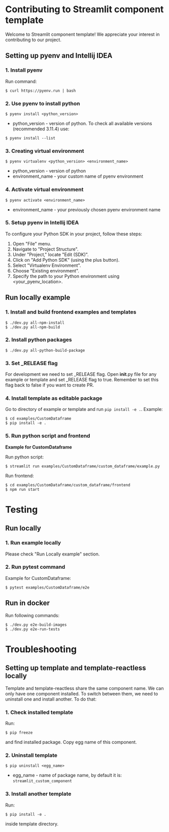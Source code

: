 # Contributing to Streamlit component template

Welcome to Streamlit component template! We appreciate your interest in contributing to our project.

## Setting up pyenv and Intellij IDEA

### 1. Install pyenv

Run command:
```shell
$ curl https://pyenv.run | bash
```

### 2. Use pyenv to install python

```shell
$ pyenv install <python_version>
```
- python_version - version of python. To check all available versions (recommended 3.11.4) use:
```shell
$ pyenv install --list
```


### 3. Creating virtual environment

```shell
$ pyenv virtualenv <python_version> <environment_name>
```

- python_version - version of python
- environment_name - your custom name of pyenv environment

### 4. Activate virtual environment

```shell
$ pyenv activate <environment_name>
```

- environment_name - your previously chosen pyenv environment name

### 5. Setup pyenv in Intellij IDEA

To configure your Python SDK in your project, follow these steps:

1. Open "File" menu.
2. Navigate to "Project Structure".
3. Under "Project," locate "Edit (SDK)".
4. Click on "Add Python SDK" (using the plus button).
5. Select "Virtualenv Environment".
6. Choose "Existing environment".
7. Specify the path to your Python environment using <your_pyenv_location>.

## Run locally example

### 1. Install and build frontend examples and templates

```shell
$ ./dev.py all-npm-install
$ ./dev.py all-npm-build
```

### 2. Install python packages

```shell
$ ./dev.py all-python-build-package
```

### 3. Set _RELEASE flag

For development we need to set _RELEASE flag. Open __init__.py file for any example or template and set _RELEASE flag to true. 
Remember to set this flag back to false if you want to create PR.

### 4. Install template as editable package

Go to directory of example or template and run `pip install -e .`.
Example:
```shell
$ cd examples/CustomDataframe
$ pip install -e .
```

### 5. Run python script and frontend

**Example for CustomDataframe**

Run python script:
```shell
$ streamlit run examples/CustomDataframe/custom_dataframe/example.py
```

Run frontend:
```shell
$ cd examples/CustomDataframe/custom_dataframe/frontend
$ npm run start
```

# Testing

## Run locally

### 1. Run example locally

Please check "Run Locally example" section.

### 2. Run pytest command

Example for CustomDataframe:

```shell
$ pytest examples/CustomDataframe/e2e
```

## Run in docker

Run following commands:

```shell
$ ./dev.py e2e-build-images
$ ./dev.py e2e-run-tests
```

# Troubleshooting

## Setting up template and template-reactless locally

Template and template-reactless share the same component name. We can only have one component installed.
To switch between them, we need to uninstall one and install another. To do that:

### 1. Check installed template
Run:
```shell
$ pip freeze
```

and find installed package. Copy egg name of this component.

### 2. Uninstall template
```shell
$ pip uninstall <egg_name>
```

- egg_name - name of package name, by default it is: `streamlit_custom_component`

### 3. Install another template
Run:
```shell
$ pip install -e .
```
inside template directory.
